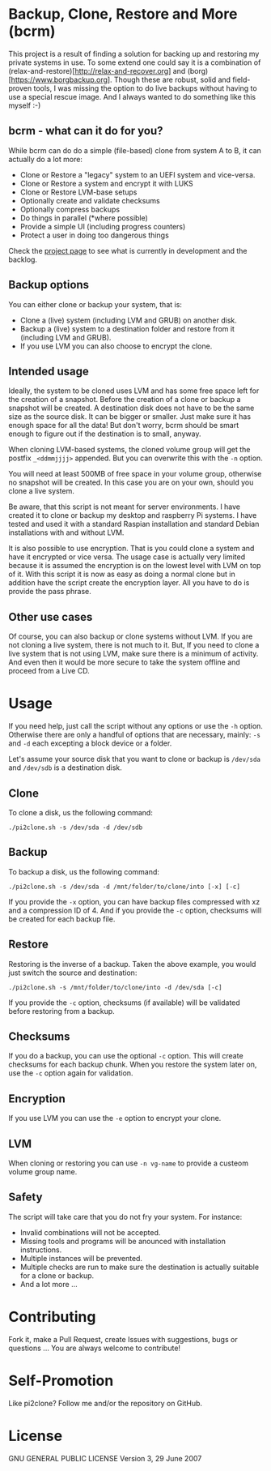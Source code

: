 # Backup, Clone, Restore and More (bcrm)

This project is a result of finding a solution for backing up and restoring my private systems in use. To some extend
one could say it is a combination of (relax-and-restore)[http://relax-and-recover.org] and
(borg)[https://www.borgbackup.org]. Though these are robust, solid and field-proven tools, I was missing the option to
do live backups without having to use a special rescue image. And I always wanted to do something like this myself :-)

## bcrm - what can it do for you?

While bcrm can do do a simple (file-based) clone from system A to B, it can actually do a lot more:

-   Clone or Restore a "legacy" system to an UEFI system and vice-versa.
-   Clone or Restore a system and encrypt it with LUKS
-   Clone or Restore LVM-base setups
-   Optionally create and validate checksums
-   Optionally compress backups
-   Do things in parallel (\*where possible)
-   Provide a simple UI (including progress counters)
-   Protect a user in doing too dangerous things

Check the [project page](https://github.com/Jeansen/pi2clone/projects/1) to see what is currently in development and the
backlog.

## Backup options

You can either clone or backup your system, that is:

-   Clone a (live) system (including LVM and GRUB) on another disk.
-   Backup a (live) system to a destination folder and restore from it (including LVM and GRUB).
-   If you use LVM you can also choose to encrypt the clone.

## Intended usage

Ideally, the system to be cloned uses LVM and has some free space left for the creation of a snapshot. Before the
creation of a clone or backup a snapshot will be created. A destination disk does not have to be the same size as the
source disk. It can be bigger or smaller. Just make sure it has enough space for all the data! But don't worry, bcrm
should be smart enough to figure out if the destination is to small, anyway.

When cloning LVM-based systems, the cloned volume group will get the postfix `_<ddmmjjjj>` appended. But you can
overwrite this with the `-n` option.

You will need at least 500MB of free space in your volume group, otherwise no snapshot will be created. In this case you
are on your own, should you clone a live system.

Be aware, that this script is not meant for server environments. I have created it to clone or backup my desktop and 
raspberry Pi systems. I have tested and used it with a standard Raspian installation and standard Debian installations
with and without LVM.

It is also possible to use encryption. That is you could clone a system and have it encrypted or vice versa. The usage
case is actually very limited because it is assumed the encryption is on the lowest level with LVM on top of it. With
this script it is now as easy as doing a normal clone but in addition have the script create the encryption layer. All
you have to do is provide the pass phrase.

## Other use cases

Of course, you can also backup or clone systems without LVM. If you are not cloning a live system, there is not much to
it. But, If you need to clone a live system that is not using LVM, make sure there is a minimum of activity. And even 
then it would be more secure to take the system offline and proceed from a Live CD.

# Usage

If you need help, just call the script without any options or use the `-h` option.  Otherwise there are only a handful
of options that are necessary, mainly: `-s` and `-d` each excepting a block device or a folder.

Let's assume your source disk that you want to clone or backup is `/dev/sda` and `/dev/sdb` is a destination disk.

## Clone

To clone a disk, us the following command:

    ./pi2clone.sh -s /dev/sda -d /dev/sdb

## Backup

To backup a disk, us the following command:

    ./pi2clone.sh -s /dev/sda -d /mnt/folder/to/clone/into [-x] [-c]

If you provide the `-x` option, you can have backup files compressed with xz and a compression ID of 4. 
And if you provide the `-c` option, checksums will be created for each backup file.

## Restore

Restoring is the inverse of a backup. Taken the above example, you would just switch the source and
destination:

    ./pi2clone.sh -s /mnt/folder/to/clone/into -d /dev/sda [-c]

If you provide the `-c` option, checksums (if available) will be validated before restoring from a backup.

## Checksums

If you do a backup, you can use the optional `-c` option. This will create checksums for each backup chunk. When you
restore the system later on, use the `-c` option again for validation.

## Encryption

If you use LVM you can use the `-e` option to encrypt your clone.

## LVM

When cloning or restoring you can use `-n vg-name` to provide a custeom volume group name.

## Safety

The script will take care that you do not fry your system. For instance:

-   Invalid combinations will not be accepted. 
-   Missing tools and programs will be anounced with installation instructions. 
-   Multiple instances will be prevented. 
-   Multiple checks are run to make sure the destination is actually suitable for a clone or backup.
-   And a lot more ...

# Contributing

Fork it, make a Pull Request, create Issues with suggestions, bugs or questions ... You are always welcome to 
contribute!

# Self-Promotion

Like pi2clone? Follow me and/or the repository on GitHub.

# License

GNU GENERAL PUBLIC LICENSE Version 3, 29 June 2007
